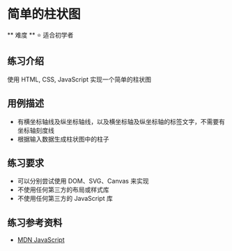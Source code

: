 # 简单的柱状图

** 难度 ** :star: 适合初学者

## 练习介绍

使用 HTML, CSS, JavaScript 实现一个简单的柱状图

## 用例描述

- 有横坐标轴线及纵坐标轴线，以及横坐标轴及纵坐标轴的标签文字，不需要有坐标轴刻度线
- 根据输入数据生成柱状图中的柱子

## 练习要求

- 可以分别尝试使用 DOM、SVG、Canvas 来实现
- 不使用任何第三方的布局或样式库
- 不使用任何第三方的 JavaScript 库

## 练习参考资料

- [MDN JavaScript](https://developer.mozilla.org/en-US/docs/Web/JavaScript)